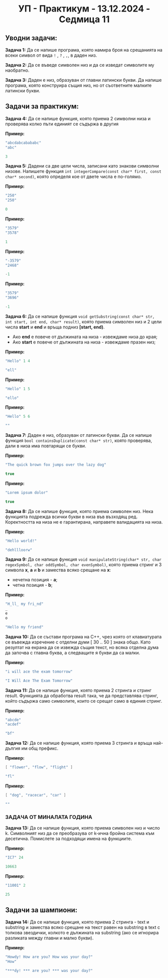 <h1 align="center">УП - Практикум - 13.12.2024 - Седмица 11</h1>

## Уводни задачи:

**Задача 1:** Да се напише програма, която намира броя на срещанията на всеки символ от вида `!` , `?` , `,`, в даден низ.

**Задача 2:** Да се въведе символен низ и да се изведат символите му наобратно.

**Задача 3:** Даден е низ, образуван от главни латински букви. Да напише програма, която конструира същия низ, но от съответните малките латински букви.

## Задачи за практикум:

**Задача 4:** Да се напише функция, която приема 2 символни низа и проверява колко пъти единият се съдържа в другия

**Пример:**

```c++
"abcdabcabababc"
"abc"
```

```c++
3
```

**Задача 5:** Дадени са две цели числа, записани като знакови символни низове. Напишете функция `int integerCompare(const char* first, const char* second)`, която определя кое от двете числа е по-голямо.

**Пример:**

```c++
"250"
"250"
```

```c++
0
```

**Пример:**

```c++
"3579"
"3578"
```

```c++
1
```

**Пример:**

```c++
"-3579"
"2468"
```

```c++
-1
```

**Пример:**

```c++
"3579"
"3696"
```

```c++
-1
```

**Задача 6:** Да се напише функция `void getSubstring(const char* str, int start, int end, char* result)`, която приема символен низ и 2 цели числа **start** и **end** и връща подниз **[start, end)**. 

- Ако **end** е повече от дължината на низа - извеждаме низа до края;
- Ако **start** е повече от дължината на низа - извеждаме празен низ;

**Пример:**

```c++
"Hello" 1 4
```

```c++
"ell"
```

**Пример:**

```c++
"Hello" 1 5
```

```c++
"ello"
```
**Пример:**

```c++
"Hello" 5 6
```

```c++
""
```

**Задача 7:** Даден е низ, образуван от латински букви. Да се напише функция `bool containsDuplicate(const char* str)`, която проверява, дали в низа има повтарящи се букви.

**Пример:**

```c++
"The quick brown fox jumps over the lazy dog"
```

```c++
true
```

**Пример:**

```c++
"Lorem ipsum dolor"
```

```c++
true
```

**Задача 8:** Да се напише функция, която приема символен низ. Нека функцията подрежда всички букви в низа във възходящ ред. Коректността на низа не е гарантирана, направете валидацията на низа.

**Пример:**

```c++
"Hello world!"
```

```c++
"dehllloorw"
```

**Задача 9:** Да се напише функция `void manipulateString(char* str, char regexSymbol, char oddSymbol, char evenSymbol)`, която приема стринг и 3 символа **x**, **a** и **b** и замества всяко срещане на **x**:

- нечетна позиция - **a**;
- четна позиция - **b**;

**Пример:**

```c++
"H_ll_ my fri_nd" 
_ 
e 
o
```

```c++
"Hello my friend"
```

**Задача 10:** Да се състави програма на C++, чрез която от клавиатурата се въвежда изречение с отделни думи [ 30 .. 50 ] знака общо. Като резултат на екрана да се извежда същия текст, но всяка отделна дума да започва с главна буква, а следващите я букви да са малки. 

**Пример:**

```c++
"i will ace the exam tomorrow"
```

```c++
"I Will Ace The Exam Tomorrow"
```

**Задача 11:** Да се напише функция, която приема 2 стринга и стринг result. Функцията да обработва result така, че да представлява стринг, който съдържа само символите, които се срещат само в единия стринг.

**Пример:**

```c++
"abcde"
"acdef"
```

```c++
"bf"
```

**Задача 12:** Да се напише функция, която приема 3 стринга и връща най-дългия им общ префикс.

**Пример:**

```c++
[ "flower", "flow", "flight" ]
```

```c++
"fl"
```
**Пример:**

```c++
[ "dog", "racecar", "car" ]
```

```c++
""
```

### ЗАДАЧА ОТ МИНАЛАТА ГОДИНА

**Задача 13:** Да се напише функция, която приема символен низ и число k. Символният низ да се преобразува от k-ична бройна система към десетична. Помислете за подходящи имена на функциите.

**Пример:**

```c++
"IC7" 24
```

```c++
10663
```

**Пример:**

```c++
"11001" 2
```

```c++
25
```

## Задачи за шампиони:

**Задача 14:** Да се напише функция, която приема 2 стринга - text и substring и замества всяко срещане на текст равен на substring в text с толкова звездички, колкото е дължината на substring (ако се игнорира разликата между главни и малко букви).

**Пример:**

```c++
"Howdy! How are you? How was your day?"
"How"
```

```c++
"***dy! *** are you? *** was your day?"
```
